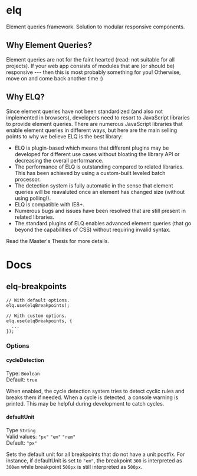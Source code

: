 # elq
Element queries framework. Solution to modular responsive components.

## Why Element Queries?

Element queries are not for the faint hearted (read: not suitable for all projects).
If your web app consists of modules that are (or should be) responsive --- then this is most probably something for you!
Otherwise, move on and come back another time :)



## Why ELQ?

Since element queries have not been standardized (and also not implemented in browsers), developers need to resort to JavaScript libraries to provide element queries.
There are numerous JavaScript libraries that enable element queries in different ways, but here are the main selling points to why we believe ELQ is the best library:

* ELQ is plugin-based which means that different plugins may be developed for different use cases without bloating the library API or decreasing the overall performance.
* The performance of ELQ is outstanding compared to related libraries. This has been achieved by using a custom-built leveled batch processor.
* The detection system is fully automatic in the sense that element queries will be reavaluted once an element has changed size (without using polling!).
* ELQ is compatible with IE8+.
* Numerous bugs and issues have been resolved that are still present in related libraries.
* The standard plugins of ELQ enables advanced element queries (that go beyond the capabilities of CSS) without requiring invalid syntax.

Read the Master's Thesis for more details.

# Docs

## elq-breakpoints

```
// With default options.
elq.use(elqBreakpoints);

// With custom options.
elq.use(elqBreakpoints, {
  ...
});
```

### Options

#### cycleDetection
Type: `Boolean`  
Default: `true`

When enabled, the cycle detection system tries to detect cyclic rules and breaks them if needed. When a cycle is detected, a console warning is printed. This may be helpful during development to catch cycles.

#### defaultUnit
Type `String`  
Valid values: `"px"` `"em"` `"rem"`  
Default: `"px"`

Sets the default unit for all breakpoints that do not have a unit postfix. For instance, if defaultUnit is set to `"em"`, the breakpoint `300` is interpreted as `300em` while breakpoint `500px` is still interpreted as `500px`.
